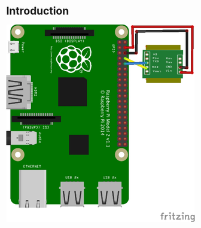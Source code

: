 # Introduction

                      ![pic](pic/08283014-68d2-c3de-1644-7c8d9b7b62fd.jpeg)                                                                  
